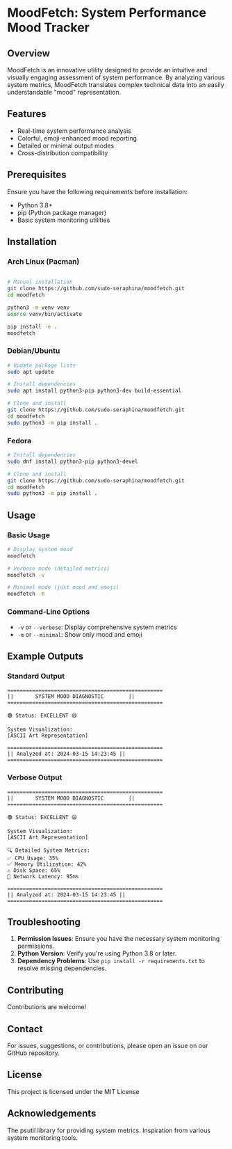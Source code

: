 # MoodFetch: System Performance Mood Tracker

## Overview

MoodFetch is an innovative utility designed to provide an intuitive and visually engaging assessment of system performance. By analyzing various system metrics, MoodFetch translates complex technical data into an easily understandable "mood" representation.

## Features

- Real-time system performance analysis
- Colorful, emoji-enhanced mood reporting
- Detailed or minimal output modes
- Cross-distribution compatibility

## Prerequisites

Ensure you have the following requirements before installation:

- Python 3.8+
- pip (Python package manager)
- Basic system monitoring utilities

## Installation

### Arch Linux (Pacman)

```bash

# Manual installation
git clone https://github.com/sudo-seraphina/moodfetch.git
cd moodfetch

python3 -m venv venv
source venv/bin/activate

pip install -e .
moodfetch
```

### Debian/Ubuntu

```bash
# Update package lists
sudo apt update

# Install dependencies
sudo apt install python3-pip python3-dev build-essential

# Clone and install
git clone https://github.com/sudo-seraphina/moodfetch.git
cd moodfetch
sudo python3 -m pip install .
```

### Fedora

```bash
# Install dependencies
sudo dnf install python3-pip python3-devel

# Clone and install
git clone https://github.com/sudo-seraphina/moodfetch.git
cd moodfetch
sudo python3 -m pip install .
```

## Usage

### Basic Usage

```bash
# Display system mood
moodfetch

# Verbose mode (detailed metrics)
moodfetch -v

# Minimal mode (just mood and emoji)
moodfetch -m
```

### Command-Line Options

- `-v` or `--verbose`: Display comprehensive system metrics
- `-m` or `--minimal`: Show only mood and emoji

## Example Outputs

### Standard Output
```
==================================================
||       SYSTEM MOOD DIAGNOSTIC        ||
==================================================

🟢 Status: EXCELLENT 😄

System Visualization:
[ASCII Art Representation]

==================================================
|| Analyzed at: 2024-03-15 14:23:45 ||
==================================================
```

### Verbose Output
```
==================================================
||       SYSTEM MOOD DIAGNOSTIC        ||
==================================================

🟢 Status: EXCELLENT 😄

System Visualization:
[ASCII Art Representation]

🔍 Detailed System Metrics:
✅ CPU Usage: 35%
✅ Memory Utilization: 42%
⚠️ Disk Space: 65%
🚨 Network Latency: 95ms

==================================================
|| Analyzed at: 2024-03-15 14:23:45 ||
==================================================
```

## Troubleshooting

1. **Permission Issues**: Ensure you have the necessary system monitoring permissions.
2. **Python Version**: Verify you're using Python 3.8 or later.
3. **Dependency Problems**: Use `pip install -r requirements.txt` to resolve missing dependencies.

## Contributing

Contributions are welcome! 

## Contact

For issues, suggestions, or contributions, please open an issue on our GitHub repository.

## License
This project is licensed under the MIT License 

## Acknowledgements
The psutil library for providing system metrics.
Inspiration from various system monitoring tools.
